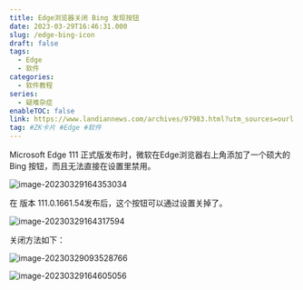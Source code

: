 ```yaml
---
title: Edge浏览器关闭 Bing 发现按钮
date: 2023-03-29T16:46:31.000
slug: /edge-bing-icon
draft: false
tags:
  - Edge
  - 软件
categories:
  - 软件教程
series:
  - 疑难杂症
enableTOC: false
link: https://www.landiannews.com/archives/97983.html?utm_sources=ourl.co&utm_medium=social&utm_campaign=none
tag: #ZK卡片 #Edge #软件
---
```


Microsoft Edge 111 正式版发布时，微软在Edge浏览器右上角添加了一个硕大的 Bing 按钮，而且无法直接在设置里禁用。

![image-20230329164353034](https://kiwi4814-1256211473.cos.ap-nanjing.myqcloud.com/img/image-20230329164353034.webp)

在 版本 111.0.1661.54发布后，这个按钮可以通过设置关掉了。

![image-20230329164317594](https://kiwi4814-1256211473.cos.ap-nanjing.myqcloud.com/img/image-20230329164317594.webp)

关闭方法如下：

![image-20230329093528766](https://kiwi4814-1256211473.cos.ap-nanjing.myqcloud.com/img/image-20230329093528766.webp)

![image-20230329164605056](https://kiwi4814-1256211473.cos.ap-nanjing.myqcloud.com/img/image-20230329164605056.webp)